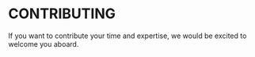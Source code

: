# CONTRIBUTING

If you want to contribute your time and expertise, we would be excited to welcome you aboard.
